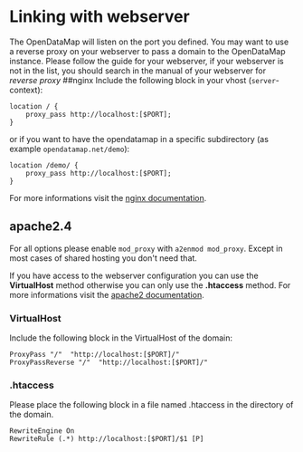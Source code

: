 # Linking with webserver
The OpenDataMap will listen on the port you defined. You may want to use a reverse proxy on your webserver to pass a domain to the OpenDataMap instance. Please follow the guide for your webserver, if your webserver is not in the list, you should search in the manual of your webserver for _reverse proxy_ 
##nginx
Include the following block in your vhost (`server`-context):
```
location / {
    proxy_pass http://localhost:[$PORT];
}
```
or if you want to have the opendatamap in a specific subdirectory (as example `opendatamap.net/demo`):
```
location /demo/ {
    proxy_pass http://localhost:[$PORT];
}
```

For more informations visit the [nginx documentation](https://docs.nginx.com/nginx/admin-guide/web-server/reverse-proxy/#pass).
## apache2.4
For all options please enable `mod_proxy` with `a2enmod mod_proxy`. Except in most cases of shared hosting you don't need that.

If you have access to the webserver configuration you can use the **VirtualHost** method otherwise you can only use the **.htaccess** method.
For more informations visit the [apache2 documentation](https://httpd.apache.org/docs/2.4/mod/mod_proxy.html). 
### VirtualHost
Include the following block in the VirtualHost of the domain:
```
ProxyPass "/"  "http://localhost:[$PORT]/"
ProxyPassReverse "/"  "http://localhost:[$PORT]/"
```
### .htaccess
Please place the following block in a file named .htaccess in the directory of the domain.  
```
RewriteEngine On
RewriteRule (.*) http://localhost:[$PORT]/$1 [P]
```